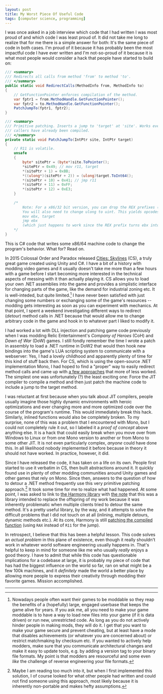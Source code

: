 ```yaml
---
layout: post
title: My Worst Piece Of Useful Code
tags: [computer science, programming]
---
```


I was once asked in a job interview which code that I had written I was most proud of and which code I was least proud of. It did not take me long to realize that for me there is a simple answer for both: It's the same piece of code in both cases. I'm proud of it because it has probably been the most impactful code I have ever written and I'm not-so-proud of it because it is what most people would consider a hack that people have started to build on:

```csharp
/// <summary>
/// Redirects all calls from method 'from' to method 'to'.
/// </summary>
public static void RedirectCalls(MethodInfo from, MethodInfo to)
{
    // GetFunctionPointer enforces compilation of the method.
    var fptr1 = from.MethodHandle.GetFunctionPointer();
    var fptr2 = to.MethodHandle.GetFunctionPointer();
    PatchJumpTo(fptr1, fptr2);
}

/// <summary>
/// Primitive patching. Inserts a jump to 'target' at 'site'. Works even if both methods'
/// callers have already been compiled.
/// </summary>
private static void PatchJumpTo(IntPtr site, IntPtr target)
{
    // R11 is volatile.
    unsafe
    {
        byte* sitePtr = (byte*)site.ToPointer();
        *sitePtr = 0x49; // mov r11, target
        *(sitePtr + 1) = 0xBB;
        *((ulong*)(sitePtr + 2)) = (ulong)target.ToInt64();
        *(sitePtr + 10) = 0x41; // jmp r11
        *(sitePtr + 11) = 0xFF;
        *(sitePtr + 12) = 0xE3;
    }
    
    /*
        Note: For a x86/32 bit version, you can drop the REX prefixes (0x49, 0x41) of the opcodes.
        You will also need to change ulong to uint. This yields opcodes for
        mov ebx, target
        jmp ebx
        (which just happens to work since the REX prefix turns ebx into R11).
    */
}
```
This is C# code that writes some x86/64 machine code to change the program's behavior. What for? Read on.

In 2015 Colossal Order and Paradox released [Cities: Skylines](https://store.steampowered.com/app/255710/Cities_Skylines/) (CS), a truly great game created using Unity and C#. I have a bit of a history with modding video games and it usually doesn't take me more than a few hours with a game before I start becoming more interested in the technical aspects of messing with it than actually playing it. CS allows you to load your own .NET assemblies into the game and provides a simplistic interface for changing parts of the game, like the demand for industrial zoning etc. It is well-inteded, but quite limited.[^moddability] I have never been satisfied with just changing some numbers or exchanging some of the game's resources -- modding gets interesting as soon as you can experiment with mechanics. At that point, I spent a weekend investigating different ways to redirect (_detour_) method calls in .NET because that would allow me to change arbitrary code in the game and hook in to whatever part I liked to modify it.

I had worked a lot with DLL injection and patching game code previously when I was modding Relic Entertainment's _Company of Heroes_ (CoH) and _Dawn of War_ (DoW) games. I still fondly remember the time I wrote a patch in assembly to load a .NET runtime in DoW2 that would then hook new bindings into the game's LUA scripting system to communicate with a webserver: Yes, I had a lovely childhood and apparently plenty of time for this kind of stuff back then. For CS, which is using the open-source .NET implementation Mono, I had hoped to find a "proper" way to easily redirect method calls and came up with [a few approaches](https://github.com/sschoener/cities-skylines-detour) that more of less worked. The simplest one was unfortunately (?) the least exciting one: Force the JIT compiler to compile a method and then just patch the machine code to include a jump to the target method.

I was reluctant at first because when you talk about JIT compilers, people usually imagine those highly dynamic environments with heroic optimizations and ever changing more and more optimized code over the course of the program's runtime. This would immediately break this hack. Similarly, inlined functions would also be completely broken. To my surprise, none of this was a problem that I encountered with Mono, but I could not completely rule it out, so I labeled it a _proof of concept_ above anything else. It is a hack that could easily break when you move over from Windows to Linux or from one Mono version to another or from Mono to some other JIT.
It is not even particularly complex, _anyone_ could have done this. In all likelihood nobody implemented it before because in theory it should not have worked. In practice, however, it did.

Since I have released the code, it has taken on a life on its own. People first started to use it verbatim in CS, then built abstractions around it. It quickly found use in plenty of other modding communities around Unity games and other games that rely on Mono. Since then, answers to the question of how to detour a .NET method frequently use this very primitive patching approach.[^note] It took some time for me to realize what had happened. At some point, I was asked to link to [the Harmony library](https://github.com/pardeike/Harmony) with [the note](https://github.com/sschoener/cities-skylines-detour/issues/3) that this was a library intended to replace the offspring of my work because it was inherently problematic when multiple clients tried to detour the same method. It's a pretty useful library, by the way, and it attempts to solve the difficult problems that I did not touch on at all (inlining, multiple detours, dynamic methods etc.). At its core, Harmony is still [patching the compiled function](https://github.com/pardeike/Harmony/blob/b3a05712706ae218e351e824276875c1d056f834/Harmony/Internal/Memory.cs#L95) (using `RAX` instead of `R11` for the jump).

In retrospect, I believe that this has been a helpful lesson. This code solves an _actual problem_ in this plane of existence, even though it really shouldn't work in whatever world software engineering usually happens in. That's helpful to keep in mind for someone like me who usually _really_ enjoys a good theory. I have to admit that while this code has questionable implications for a codebase at large, it is probably my piece of code that has had the biggest influence on the world so far, ran on what might be a few 100k machines, and it _definitely_ made the world a better place by allowing more people to express their creativity through modding their favorite games. Mission accomplished.

---

[^moddability]: Nowadays people often want their games to be moddable so they reap the benefits of a (hopefully) large, engaged userbase that keeps the game alive for years. If you ask me, all you need to make your game moddable is to have a way to load new files into your game (if it is data driven) or run new, unrestricted code. As long as you do not actively hinder people in making mods, they will do it. I get that you want to make your game secure and prevent cheating, but at least have a mode that disables achievements (or whatever you are concerned about) or restrict matchmaking by checksum etc. If you wanted to actively help modders, make sure that you communicate architectural changes and make it easy to update tools, e.g. by adding a version tag to your binary file formats. My point is that modders are resourceful and some even _like_ the challenge of reverse engineering your file formats.

[^note]: Maybe I am reading too much into it, but when I first implemented this solution, I of course looked for what other people had written and could not find someone using this approach, most likely because it is inherently non-portable and makes hefty assumptions.